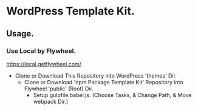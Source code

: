 # WordPress Template Kit.

## Usage.

### Use Local by Flywheel.

<https://local.getflywheel.com/>

- Clone or Download This Repository into WordPress 'themes' Dir.  
  - Clone or Download 'npm Package Template Kit' Repository into Flywheel 'public' (Root) Dir.  
    - Setup gulpfile.babel.js. (Choose Tasks, & Change Path, & Move webpack Dir.)
